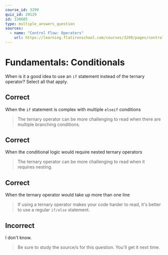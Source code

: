 ```yaml
---
course_id: 3299
quiz_id: 20129
id: 130605
type: multiple_answers_question
sources:
  - name: "Control Flow: Operators"
    url: https://learning.flatironschool.com/courses/3299/pages/control-flow-operators
---
```


# Fundamentals: Conditionals

When is it a good idea to use an `if` statement instead of the ternary operator?
Select all that apply.

## Correct

When the `if` statement is complex with multiple `elseif` conditions

> The ternary operator can be more challenging to read when there are multiple
> branching conditions.

## Correct

When the conditional logic would require nested ternary operators

> The ternary operator can be more challenging to read when it requires nesting.

## Correct

When the ternary operator would take up more than one line

> If using a ternary operator makes your code harder to read, it's better to use
> a regular `if/else` statement.

## Incorrect

I don't know.

> Be sure to study the source/s for this question. You'll get it next time.
